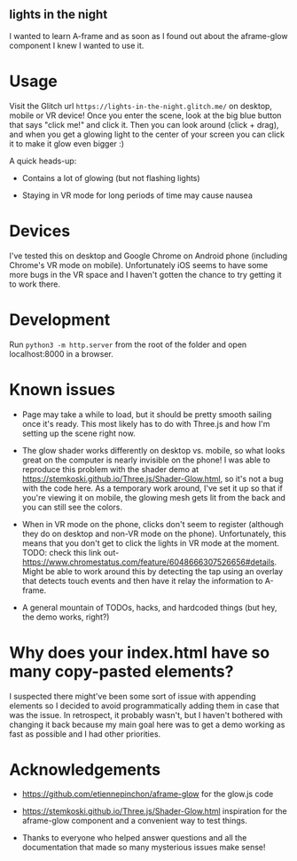 ## lights in the night

I wanted to learn A-frame and as soon as I found out about the aframe-glow component I knew I wanted to use it.

# Usage

Visit the Glitch url `https://lights-in-the-night.glitch.me/` on desktop, mobile or VR device! Once you enter the scene, look at the big blue button that says "click me!" and click it. Then you can look around (click + drag), and when you get a glowing light to the center of your screen you can click it to make it glow even bigger :)

A quick heads-up:

* Contains a lot of glowing (but not flashing lights)

* Staying in VR mode for long periods of time may cause nausea

# Devices

I've tested this on desktop and Google Chrome on Android phone (including Chrome's VR mode on mobile). Unfortunately iOS seems to have some more bugs in the VR space and I haven't gotten the chance to try getting it to work there.

# Development

Run `python3 -m http.server` from the root of the folder and open localhost:8000 in a browser.

# Known issues

* Page may take a while to load, but it should be pretty smooth sailing once it's ready. This most likely has to do with Three.js and how I'm setting up the scene right now.

* The glow shader works differently on desktop vs. mobile, so what looks great on the computer is nearly invisible on the phone! I was able to reproduce this problem with the shader demo at https://stemkoski.github.io/Three.js/Shader-Glow.html, so it's not a bug with the code here. As a temporary work around, I've set it up so that if you're viewing it on mobile, the glowing mesh gets lit from the back and you can still see the colors.

* When in VR mode on the phone, clicks don't seem to register (although they do on desktop and non-VR mode on the phone). Unfortunately, this means that you don't get to click the lights in VR mode at the moment. TODO: check this link out- https://www.chromestatus.com/feature/6048666307526656#details. Might be able to work around this by detecting the tap using an overlay that detects touch events and then have it relay the information to A-frame.

* A general mountain of TODOs, hacks, and hardcoded things (but hey, the demo works, right?)

# Why does your index.html have so many copy-pasted elements?

I suspected there might've been some sort of issue with appending elements so I decided to avoid programmatically adding them in case that was the issue. In retrospect, it probably wasn't, but I haven't bothered with changing it back because my main goal here was to get a demo working as fast as possible and I had other priorities.

# Acknowledgements

* https://github.com/etiennepinchon/aframe-glow for the glow.js code

* https://stemkoski.github.io/Three.js/Shader-Glow.html inspiration for the aframe-glow component and a convenient way to test things.

* Thanks to everyone who helped answer questions and all the documentation that made so many mysterious issues make sense!
